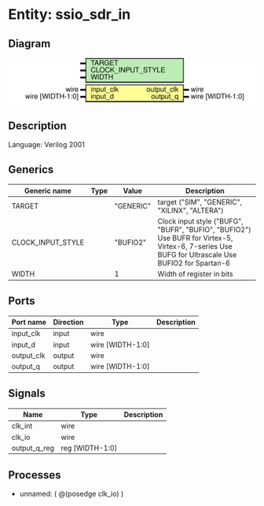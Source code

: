 # Entity: ssio_sdr_in

## Diagram

![Diagram](ssio_sdr_in.svg "Diagram")
## Description

Language: Verilog 2001
 
## Generics

| Generic name      | Type | Value     | Description                                                                                                                                       |
| ----------------- | ---- | --------- | ------------------------------------------------------------------------------------------------------------------------------------------------- |
| TARGET            |      | "GENERIC" | target ("SIM", "GENERIC", "XILINX", "ALTERA")                                                                                                     |
| CLOCK_INPUT_STYLE |      | "BUFIO2"  | Clock input style ("BUFG", "BUFR", "BUFIO", "BUFIO2") Use BUFR for Virtex-5, Virtex-6, 7-series Use BUFG for Ultrascale Use BUFIO2 for Spartan-6  |
| WIDTH             |      | 1         | Width of register in bits                                                                                                                         |
## Ports

| Port name  | Direction | Type             | Description |
| ---------- | --------- | ---------------- | ----------- |
| input_clk  | input     | wire             |             |
| input_d    | input     | wire [WIDTH-1:0] |             |
| output_clk | output    | wire             |             |
| output_q   | output    | wire [WIDTH-1:0] |             |
## Signals

| Name         | Type            | Description |
| ------------ | --------------- | ----------- |
| clk_int      | wire            |             |
| clk_io       | wire            |             |
| output_q_reg | reg [WIDTH-1:0] |             |
## Processes
- unnamed: ( @(posedge clk_io) )
